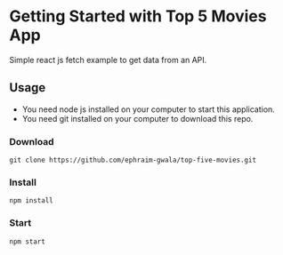 # Getting Started with Top 5 Movies App

Simple react js fetch example to get data from an API.

## Usage
* You need node js installed on your computer to start this application.
* You need git installed on your computer to download this repo.

### Download
```git clone https://github.com/ephraim-gwala/top-five-movies.git```

### Install
```npm install```

### Start
```npm start```

